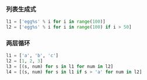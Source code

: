 
### 列表生成式
```python
l1 = ['egg%s' % i for i in range(100)]
l2 = ['egg%s' % i for i in range(100) if i > 50]
```

### 两层循环
```python
l1 = ['a', 'b', 'c']
l2 = [1, 2, 3]
l3 = [(s, num) for s in l1 for num in l2]
l4 = [(s, num) for s in l1 if s > 'a' for num in l2]
```

